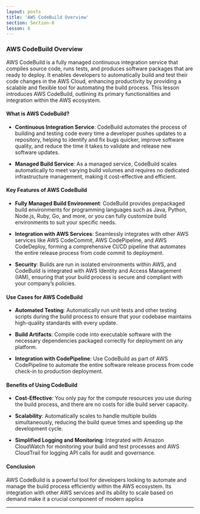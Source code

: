 ```yaml
---
layout: posts
title: 'AWS CodeBuild Overview'
section: Section-8
lesson: 6
---
```


### AWS CodeBuild Overview

AWS CodeBuild is a fully managed continuous integration service that compiles source code, runs tests, and produces software packages that are ready to deploy. It enables developers to automatically build and test their code changes in the AWS Cloud, enhancing productivity by providing a scalable and flexible tool for automating the build process. This lesson introduces AWS CodeBuild, outlining its primary functionalities and integration within the AWS ecosystem.

<!-- pagebreak -->

#### What is AWS CodeBuild?

- **Continuous Integration Service**: CodeBuild automates the process of building and testing code every time a developer pushes updates to a repository, helping to identify and fix bugs quicker, improve software quality, and reduce the time it takes to validate and release new software updates.

- **Managed Build Service**: As a managed service, CodeBuild scales automatically to meet varying build volumes and requires no dedicated infrastructure management, making it cost-effective and efficient.

<!-- pagebreak -->

#### Key Features of AWS CodeBuild

- **Fully Managed Build Environment**: CodeBuild provides prepackaged build environments for programming languages such as Java, Python, Node.js, Ruby, Go, and more, or you can fully customize build environments to suit your specific needs.

- **Integration with AWS Services**: Seamlessly integrates with other AWS services like AWS CodeCommit, AWS CodePipeline, and AWS CodeDeploy, forming a comprehensive CI/CD pipeline that automates the entire release process from code commit to deployment.

- **Security**: Builds are run in isolated environments within AWS, and CodeBuild is integrated with AWS Identity and Access Management (IAM), ensuring that your build process is secure and compliant with your company’s policies.

<!-- pagebreak -->

#### Use Cases for AWS CodeBuild

- **Automated Testing**: Automatically run unit tests and other testing scripts during the build process to ensure that your codebase maintains high-quality standards with every update.

- **Build Artifacts**: Compile code into executable software with the necessary dependencies packaged correctly for deployment on any platform.

- **Integration with CodePipeline**: Use CodeBuild as part of AWS CodePipeline to automate the entire software release process from code check-in to production deployment.

<!-- pagebreak -->

#### Benefits of Using CodeBuild

- **Cost-Effective**: You only pay for the compute resources you use during the build process, and there are no costs for idle build server capacity.

- **Scalability**: Automatically scales to handle multiple builds simultaneously, reducing the build queue times and speeding up the development cycle.

- **Simplified Logging and Monitoring**: Integrated with Amazon CloudWatch for monitoring your build and test processes and AWS CloudTrail for logging API calls for audit and governance.

<!-- pagebreak -->

#### Conclusion

AWS CodeBuild is a powerful tool for developers looking to automate and manage the build process efficiently within the AWS ecosystem. Its integration with other AWS services and its ability to scale based on demand make it a crucial component of modern applica

---
